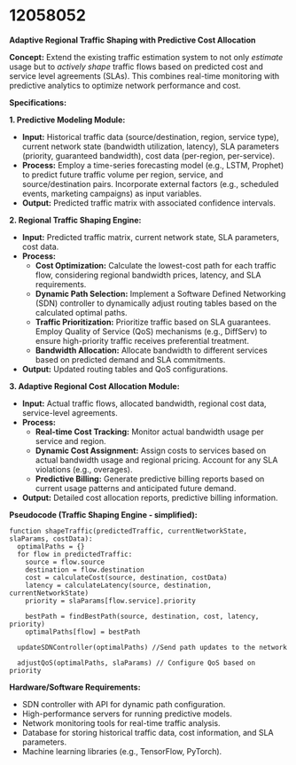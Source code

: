 # 12058052

**Adaptive Regional Traffic Shaping with Predictive Cost Allocation**

**Concept:** Extend the existing traffic estimation system to not only *estimate* usage but to *actively shape* traffic flows based on predicted cost and service level agreements (SLAs). This combines real-time monitoring with predictive analytics to optimize network performance and cost.

**Specifications:**

**1. Predictive Modeling Module:**

*   **Input:** Historical traffic data (source/destination, region, service type), current network state (bandwidth utilization, latency), SLA parameters (priority, guaranteed bandwidth), cost data (per-region, per-service).
*   **Process:** Employ a time-series forecasting model (e.g., LSTM, Prophet) to predict future traffic volume per region, service, and source/destination pairs. Incorporate external factors (e.g., scheduled events, marketing campaigns) as input variables.
*   **Output:** Predicted traffic matrix with associated confidence intervals.

**2. Regional Traffic Shaping Engine:**

*   **Input:** Predicted traffic matrix, current network state, SLA parameters, cost data.
*   **Process:**
    *   **Cost Optimization:**  Calculate the lowest-cost path for each traffic flow, considering regional bandwidth prices, latency, and SLA requirements.
    *   **Dynamic Path Selection:** Implement a Software Defined Networking (SDN) controller to dynamically adjust routing tables based on the calculated optimal paths.
    *   **Traffic Prioritization:**  Prioritize traffic based on SLA guarantees. Employ Quality of Service (QoS) mechanisms (e.g., DiffServ) to ensure high-priority traffic receives preferential treatment.
    *   **Bandwidth Allocation:**  Allocate bandwidth to different services based on predicted demand and SLA commitments.
*   **Output:** Updated routing tables and QoS configurations.

**3. Adaptive Regional Cost Allocation Module:**

*   **Input:** Actual traffic flows, allocated bandwidth, regional cost data, service-level agreements.
*   **Process:**
    *   **Real-time Cost Tracking:** Monitor actual bandwidth usage per service and region.
    *   **Dynamic Cost Assignment:** Assign costs to services based on actual bandwidth usage and regional pricing. Account for any SLA violations (e.g., overages).
    *   **Predictive Billing:** Generate predictive billing reports based on current usage patterns and anticipated future demand.
*   **Output:** Detailed cost allocation reports, predictive billing information.

**Pseudocode (Traffic Shaping Engine - simplified):**

```
function shapeTraffic(predictedTraffic, currentNetworkState, slaParams, costData):
  optimalPaths = {}
  for flow in predictedTraffic:
    source = flow.source
    destination = flow.destination
    cost = calculateCost(source, destination, costData)
    latency = calculateLatency(source, destination, currentNetworkState)
    priority = slaParams[flow.service].priority

    bestPath = findBestPath(source, destination, cost, latency, priority)
    optimalPaths[flow] = bestPath

  updateSDNController(optimalPaths) //Send path updates to the network

  adjustQoS(optimalPaths, slaParams) // Configure QoS based on priority
```

**Hardware/Software Requirements:**

*   SDN controller with API for dynamic path configuration.
*   High-performance servers for running predictive models.
*   Network monitoring tools for real-time traffic analysis.
*   Database for storing historical traffic data, cost information, and SLA parameters.
*   Machine learning libraries (e.g., TensorFlow, PyTorch).